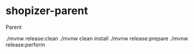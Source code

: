 # shopizer-parent
Parent

./mvnw release:clean
./mvnw clean install
./mvnw release:prepare
./mvnw release:perform
